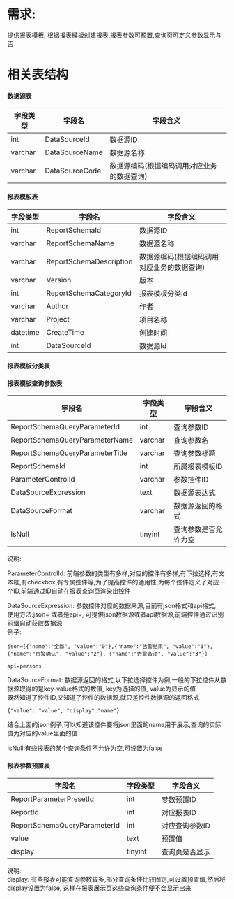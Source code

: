# 需求: 
提供报表模板, 根据报表模板创建报表,报表参数可预置,查询页可定义参数显示与否

# 相关表结构

#### 数据源表
字段类型 | 字段名 | 字段含义
---|---|---
int | DataSourceId | 数据源ID
varchar | DataSourceName | 数据源名称
varchar | DataSourceCode | 数据源编码(根据编码调用对应业务的数据查询)

#### 报表模板表
字段类型 | 字段名 | 字段含义
---|---|---
int | ReportSchemaId | 数据源ID
varchar | ReportSchemaName | 数据源名称
varchar | ReportSchemaDescription | 数据源编码(根据编码调用对应业务的数据查询)
varchar | Version | 版本
int | ReportSchemaCategoryId | 报表模板分类id
varchar | Author | 作者
varchar | Project | 项目名称
datetime | CreateTime | 创建时间
int | DataSourceId | 数据源Id

#### 报表模板分类表

#### 报表模板查询参数表
字段名 | 字段类型 | 字段含义
---|---|---
ReportSchemaQueryParameterId | int | 查询参数ID
ReportSchemaQueryParameterName | varchar | 查询参数名
ReportSchemaQueryParameterTitle | varchar | 查询参数标题
ReportSchemaId | int | 所属报表模板ID
ParameterControlId | varchar | 参数控件ID
DataSourceExpression | text | 数据源表达式
DataSourceFormat | varchar | 数据源返回的格式
IsNull | tinyint | 查询参数是否允许为空


说明:

ParameterControlId: 前端参数的类型有多样,对应的控件有多样,有下拉选择,有文本框,有checkbox,有专属控件等,为了提高控件的通用性,为每个控件定义了对应一个ID,前端通过ID自动在报表查询页渲染出控件

DataSourceExpression: 参数控件对应的数据来源,目前有json格式和api格式,   
使用方法:json= 或者是api=, 可提供json数据源或者api数据源,前端控件通过识别前缀自动获取数据源  
例子: 
```
json=[{"name":"全部", "value":"0"},{"name":"告警结束", "value":"1"}, {"name":"告警确认", "value":"2"}, {"name":"告警备注", "value":"3"}]
```
```
api=persons
```

DataSourceFormat: 数据源返回的格式,以下拉选择控件为例,一般的下拉控件从数据源取得的是key-value格式的数值, key为选择的值, value为显示的值  
既然知道了控件ID,又知道了控件的数据源,就只差控件数据源的返回格式
```
{"value": "value", "display":"name"}
```
结合上面的json例子,可以知道该控件要将json里面的name用于展示,查询的实际值为对应的value里面的值


IsNull:有些报表的某个查询条件不允许为空,可设置为false


#### 报表参数预置表
字段名 | 字段类型 | 字段含义
---|---|---
ReportParameterPresetId | int | 参数预置ID
ReportId | int | 对应报表ID
ReportSchemaQueryParameterId | int | 对应查询参数ID
value | text | 预置值
display | tinyint | 查询页是否显示

说明:  
display: 有些报表可能查询参数较多,部分查询条件比较固定,可设置预置值,然后将display设置为false, 这样在报表展示页这些查询条件便不会显示出来

